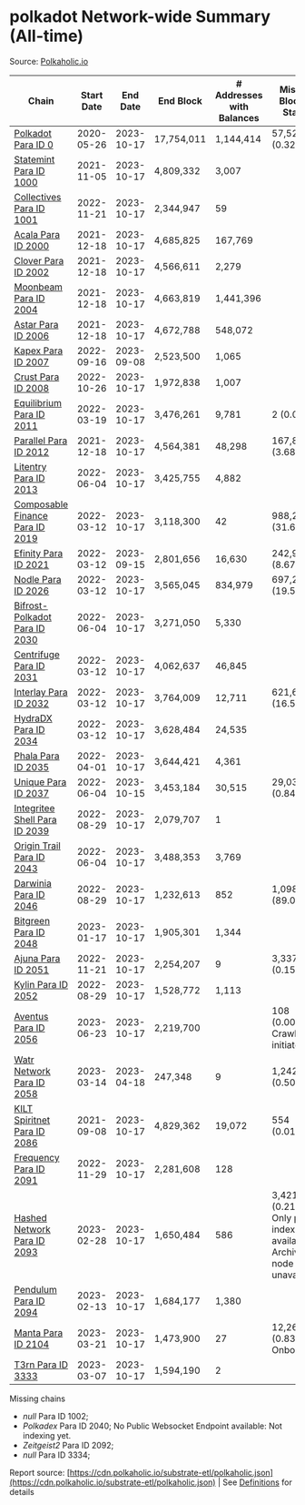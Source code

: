 # polkadot Network-wide Summary (All-time)

Source: [Polkaholic.io](https://polkaholic.io)


| Chain            | Start Date | End Date | End Block | # Addresses with Balances | Missing Blocks / Status |
| ---------------- | ---------- | ---------| --------- | ------------------------- | ----------------------- |
| [Polkadot Para ID 0](/polkadot/0-polkadot) | 2020-05-26 | 2023-10-17 | 17,754,011 |  1,144,414 | 57,526 (0.32%)  |
| [Statemint Para ID 1000](/polkadot/1000-statemint) | 2021-11-05 | 2023-10-17 | 4,809,332 |  3,007 |    |
| [Collectives Para ID 1001](/polkadot/1001-collectives) | 2022-11-21 | 2023-10-17 | 2,344,947 |  59 |    |
| [Acala Para ID 2000](/polkadot/2000-acala) | 2021-12-18 | 2023-10-17 | 4,685,825 |  167,769 |    |
| [Clover Para ID 2002](/polkadot/2002-clover) | 2021-12-18 | 2023-10-17 | 4,566,611 |  2,279 |    |
| [Moonbeam Para ID 2004](/polkadot/2004-moonbeam) | 2021-12-18 | 2023-10-17 | 4,663,819 |  1,441,396 |    |
| [Astar Para ID 2006](/polkadot/2006-astar) | 2021-12-18 | 2023-10-17 | 4,672,788 |  548,072 |    |
| [Kapex Para ID 2007](/polkadot/2007-kapex) | 2022-09-16 | 2023-09-08 | 2,523,500 |  1,065 |    |
| [Crust Para ID 2008](/polkadot/2008-crust) | 2022-10-26 | 2023-10-17 | 1,972,838 |  1,007 |    |
| [Equilibrium Para ID 2011](/polkadot/2011-equilibrium) | 2022-03-19 | 2023-10-17 | 3,476,261 |  9,781 | 2 (0.00%)  |
| [Parallel Para ID 2012](/polkadot/2012-parallel) | 2021-12-18 | 2023-10-17 | 4,564,381 |  48,298 | 167,875 (3.68%)  |
| [Litentry Para ID 2013](/polkadot/2013-litentry) | 2022-06-04 | 2023-10-17 | 3,425,755 |  4,882 |    |
| [Composable Finance Para ID 2019](/polkadot/2019-composable) | 2022-03-12 | 2023-10-17 | 3,118,300 |  42 | 988,228 (31.69%)  |
| [Efinity Para ID 2021](/polkadot/2021-efinity) | 2022-03-12 | 2023-09-15 | 2,801,656 |  16,630 | 242,949 (8.67%)  |
| [Nodle Para ID 2026](/polkadot/2026-nodle) | 2022-03-12 | 2023-10-17 | 3,565,045 |  834,979 | 697,249 (19.56%)  |
| [Bifrost-Polkadot Para ID 2030](/polkadot/2030-bifrost-dot) | 2022-06-04 | 2023-10-17 | 3,271,050 |  5,330 |    |
| [Centrifuge Para ID 2031](/polkadot/2031-centrifuge) | 2022-03-12 | 2023-10-17 | 4,062,637 |  46,845 |    |
| [Interlay Para ID 2032](/polkadot/2032-interlay) | 2022-03-12 | 2023-10-17 | 3,764,009 |  12,711 | 621,626 (16.51%)  |
| [HydraDX Para ID 2034](/polkadot/2034-hydradx) | 2022-03-12 | 2023-10-17 | 3,628,484 |  24,535 |    |
| [Phala Para ID 2035](/polkadot/2035-phala) | 2022-04-01 | 2023-10-17 | 3,644,421 |  4,361 |    |
| [Unique Para ID 2037](/polkadot/2037-unique) | 2022-06-04 | 2023-10-15 | 3,453,184 |  30,515 | 29,039 (0.84%)  |
| [Integritee Shell Para ID 2039](/polkadot/2039-integritee-shell) | 2022-08-29 | 2023-10-17 | 2,079,707 |  1 |    |
| [Origin Trail Para ID 2043](/polkadot/2043-origintrail) | 2022-06-04 | 2023-10-17 | 3,488,353 |  3,769 |    |
| [Darwinia Para ID 2046](/polkadot/2046-darwinia) | 2022-08-29 | 2023-10-17 | 1,232,613 |  852 | 1,098,047 (89.08%)  |
| [Bitgreen Para ID 2048](/polkadot/2048-bitgreen) | 2023-01-17 | 2023-10-17 | 1,905,301 |  1,344 |    |
| [Ajuna Para ID 2051](/polkadot/2051-ajuna) | 2022-11-21 | 2023-10-17 | 2,254,207 |  9 | 3,337 (0.15%)  |
| [Kylin Para ID 2052](/polkadot/2052-kylin) | 2022-08-29 | 2023-10-17 | 1,528,772 |  1,113 |    |
| [Aventus Para ID 2056](/polkadot/2056-aventus) | 2023-06-23 | 2023-10-17 | 2,219,700 |   | 108 (0.00%) Crawling initiated |
| [Watr Network Para ID 2058](/polkadot/2058-watr) | 2023-03-14 | 2023-04-18 | 247,348 |  9 | 1,242 (0.50%)  |
| [KILT Spiritnet Para ID 2086](/polkadot/2086-kilt) | 2021-09-08 | 2023-10-17 | 4,829,362 |  19,072 | 554 (0.01%)  |
| [Frequency Para ID 2091](/polkadot/2091-frequency) | 2022-11-29 | 2023-10-17 | 2,281,608 |  128 |    |
| [Hashed Network Para ID 2093](/polkadot/2093-hashed) | 2023-02-28 | 2023-10-17 | 1,650,484 |  586 | 3,421 (0.21%) Only partial index available: Archive node unavailable |
| [Pendulum Para ID 2094](/polkadot/2094-pendulum) | 2023-02-13 | 2023-10-17 | 1,684,177 |  1,380 |    |
| [Manta Para ID 2104](/polkadot/2104-manta) | 2023-03-21 | 2023-10-17 | 1,473,900 |  27 | 12,262 (0.83%) Onboarding |
| [T3rn Para ID 3333](/polkadot/3333-t3rn) | 2023-03-07 | 2023-10-17 | 1,594,190 |  2 |    |

Missing chains


* *null* Para ID 1002; 
* *Polkadex* Para ID 2040; No Public Websocket Endpoint available: Not indexing yet.
* *Zeitgeist2* Para ID 2092; 
* *null* Para ID 3334; 

Report source: [https://cdn.polkaholic.io/substrate-etl/polkaholic.json](https://cdn.polkaholic.io/substrate-etl/polkaholic.json) | See [Definitions](/DEFINITIONS.md) for details
